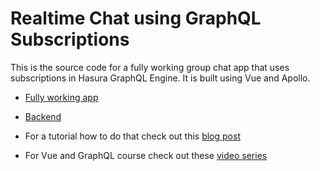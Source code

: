 # Realtime Chat using GraphQL Subscriptions

This is the source code for a fully working group chat app that uses subscriptions in Hasura GraphQL Engine. It is built using Vue and Apollo.

- [Fully working app](https://realtime-chat-vue.hasura.app/)
- [Backend](https://realtime-chat.demo.hasura.app/console)

- For a tutorial how to do that check out this [blog post](https://dev.to/hasurahq/realtime-chat-app-with-vue-and-hasura-202h)
- For Vue and GraphQL course check out these [video series](https://dev.to/hasurahq/vue-and-graphql-with-hasura-video-course-3mpp)
